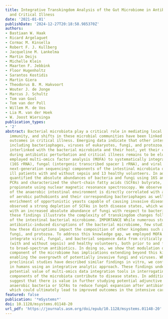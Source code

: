 ```yaml
---
title: Integrative Transkingdom Analysis of the Gut Microbiome in Antibiotic Perturbation
  and Critical Illness
date: '2021-01-01'
publishDate: '2024-12-27T20:18:58.985370Z'
authors:
- Bastiaan W. Haak
- Ricard Argelaguet
- Cormac M. Kinsella
- Robert F. J. Kullberg
- Jacqueline M. Lankelma
- Martin Deijs
- Michelle Klein
- Maarten F. Jebbink
- Floor Hugenholtz
- Sarantos Kostidis
- Martin Giera
- Theodorus B. M. Hakvoort
- Wouter J. de Jonge
- Marcus J. Schultz
- Tom van Gool
- Tom van der Poll
- Willem M. de Vos
- Lia M. van der Hoek
- W. Joost Wiersinga
publication_types:
- '2'
abstract: Bacterial microbiota play a critical role in mediating local and systemic
  immunity, and shifts in these microbial communities have been linked to impaired
  outcomes in critical illness. Emerging data indicate that other intestinal organisms,
  including bacteriophages, viruses of eukaryotes, fungi, and protozoa, are closely
  interlinked with the bacterial microbiota and their host, yet their collective role
  during antibiotic perturbation and critical illness remains to be elucidated. We
  employed multi-omics factor analysis (MOFA) to systematically integrate the bacterial
  (16S rRNA), fungal (intergenic transcribed spacer 1 rRNA), and viral (virus discovery
  next-generation sequencing) components of the intestinal microbiota of 33 critically
  ill patients with and without sepsis and 13 healthy volunteers. In addition, we
  quantified the absolute abundances of bacteria and fungi using 16S and 18S rRNA
  PCRs and characterized the short-chain fatty acids (SCFAs) butyrate, acetate, and
  propionate using nuclear magnetic resonance spectroscopy. We observe that a loss
  of the anaerobic intestinal environment is directly correlated with an overgrowth
  of aerobic pathobionts and their corresponding bacteriophages as well as an absolute
  enrichment of opportunistic yeasts capable of causing invasive disease. We also
  observed a strong depletion of SCFAs in both disease states, which was associated
  with an increased absolute abundance of fungi with respect to bacteria. Therefore,
  these findings illustrate the complexity of transkingdom changes following disruption
  of the intestinal bacterial microbiome. IMPORTANCE While numerous studies have characterized
  antibiotic-induced disruptions of the bacterial microbiome, few studies describe
  how these disruptions impact the composition of other kingdoms such as viruses,
  fungi, and protozoa. To address this knowledge gap, we employed MOFA to systematically
  integrate viral, fungal, and bacterial sequence data from critically ill patients
  (with and without sepsis) and healthy volunteers, both prior to and following exposure
  to broad-spectrum antibiotics. In doing so, we show that modulation of the bacterial
  component of the microbiome has implications extending beyond this kingdom alone,
  enabling the overgrowth of potentially invasive fungi and viruses. While numerous
  preclinical studies have described similar findings in vitro, we confirm these observations
  in humans using an integrative analytic approach. These findings underscore the
  potential value of multi-omics data integration tools in interrogating how different
  components of the microbiota contribute to disease states. In addition, our findings
  suggest that there is value in further studying potential adjunctive therapies using
  anaerobic bacteria or SCFAs to reduce fungal expansion after antibiotic exposure,
  which could ultimately lead to improved outcomes in the intensive care unit (ICU).
featured: false
publication: '*mSystems*'
doi: 10.1128/msystems.01148-20
url_pdf: 'https://journals.asm.org/doi/epub/10.1128/msystems.01148-20'
---
```


